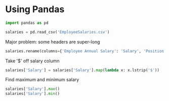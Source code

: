 # Using Pandas
```python
import pandas as pd

salaries = pd.read_csv('EmployeeSalaries.csv')
```
Major problem: some headers are super-long

```python
salaries.rename(columns={'Employee Annual Salary': 'Salary', 'Position Title': 'Position'}, inplace=True)
```
Take '$' off salary column
```python
salaries['Salary'] = salaries['Salary'].map(lambda x: x.lstrip('$'))
```

Find maximum and minimum salary
```python
salaries['Salary'].max()
salaries['Salary'].min()
```